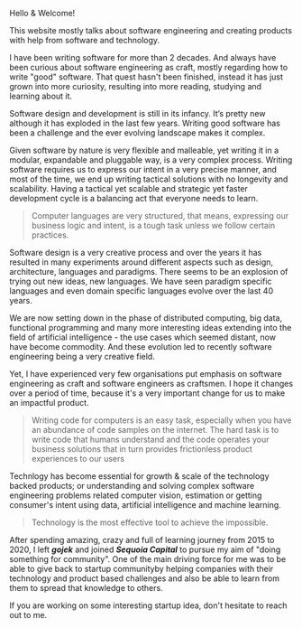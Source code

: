 

Hello & Welcome! 

This website mostly talks about software engineering and creating products with help from software and technology.

I have been writing software for more than 2 decades. And always have been curious about software engineering as craft, mostly regarding how to write "good" software. That quest hasn't been finished, instead it has just grown into more curiosity, resulting into more reading, studying and learning about it.

Software design and development is still in its infancy. It’s pretty new although it has exploded in the last few years. Writing good software has been a challenge and the ever evolving landscape makes it complex. 

Given software by nature is very flexible and malleable, yet writing it in a modular, expandable and pluggable way, is a very complex process. Writing software requires us to express our intent in a very precise manner, and most of the time, we end up writing tactical solutions with no longevity and scalability. Having a tactical yet scalable and strategic yet faster development cycle is a balancing act that everyone needs to learn. 

 

<blockquote class="blockquote">
Computer languages are very structured, that means, expressing our business logic and intent, is a tough task unless
we follow certain practices. 
</blockquote>


Software design is a very creative process and over the years it has resulted in many experiments around different aspects such as design, architecture, languages and paradigms. There seems to be an explosion of trying out new ideas, new languages. We have seen paradigm specific languages and even domain specific languages evolve over the last 40 years.

We are now setting down in the phase of distributed computing, big data, functional programming and many more interesting ideas extending into the field of artificial intelligence - the use cases which seemed distant, now have become commodity. And these evolution led to recently software engineering being a very creative field.

Yet, I have experienced very few organisations put emphasis on software engineering as craft and software engineers as craftsmen. I hope it changes over a period of time, because it's a very important change for us to make an impactful product.

<blockquote class="blockquote">
Writing code for computers is an easy task, especially when you have an abundance of code samples on the internet. The hard task is to write code that humans understand and the code operates your business solutions that in turn provides frictionless product experiences to our users 
</blockquote>



Technlogy has become essential for growth & scale of the technology backed products;
or understanding and solving complex software engineering problems related computer vision, estimation or getting consumer's intent using data, artificial intelligence and machine learning.

<blockquote class="blockquote">
Technology is the most effective tool to achieve the impossible.
</blockquote>


After spending amazing, crazy and full of learning journey from 2015 to 2020, I left _**gojek**_ and joined _**Sequoia Capital**_ to pursue my aim of "doing something for community". One of the main driving force for me was to be able to give back to startup communityby helping companies with their technology and product based challenges and also be able to learn from them to spread that knowledge to others.

If you are working on some interesting startup idea, don't hesitate to reach out to me.


